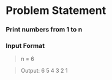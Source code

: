 # Problem Statement

### Print numbers from 1 to n

### Input Format

> n = 6

> Output: 6 5 4 3 2 1